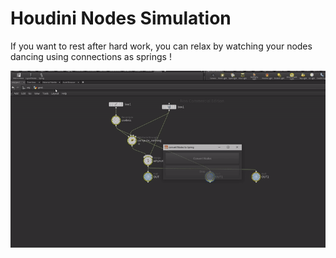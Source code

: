 # Houdini Nodes Simulation

If you want to rest after hard work, you can relax by watching your nodes dancing using connections as springs !

![Video](/readme//spring.gif)